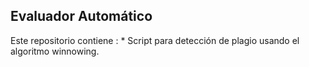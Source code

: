 ## Evaluador Automático

Este repositorio contiene : 
	* Script para detección de plagio usando el algoritmo winnowing.


